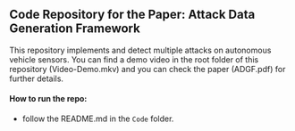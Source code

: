 ## Code Repository for the Paper: Attack Data Generation Framework

This repository implements and detect multiple attacks on autonomous vehicle sensors.
You can find a demo video in the root folder of this repository (Video-Demo.mkv) and you can check the paper (ADGF.pdf) for further details.

#### How to run the repo:
- follow the README.md in the `Code` folder.
